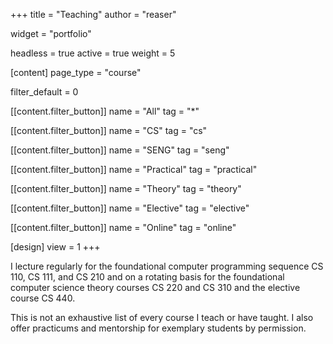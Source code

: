 +++
title = "Teaching"
author = "reaser"

widget = "portfolio"

headless = true
active = true
weight = 5

[content]
  page_type = "course"

  filter_default = 0

  [[content.filter_button]]
    name = "All"
    tag = "*"

  [[content.filter_button]]
    name = "CS"
    tag = "cs"

  [[content.filter_button]]
    name = "SENG"
    tag = "seng"

  [[content.filter_button]]
    name = "Practical"
    tag = "practical"

  [[content.filter_button]]
    name = "Theory"
    tag = "theory"

  [[content.filter_button]]
    name = "Elective"
    tag = "elective"

  [[content.filter_button]]
    name = "Online"
    tag = "online"

[design]
  view = 1
+++

I lecture regularly for the foundational computer programming sequence CS 110, CS 111, and CS 210 and on a rotating basis for the foundational computer science theory courses CS 220 and CS 310 and the elective course CS 440.

This is not an exhaustive list of every course I teach or have taught. I also offer practicums and mentorship for exemplary students by permission.

